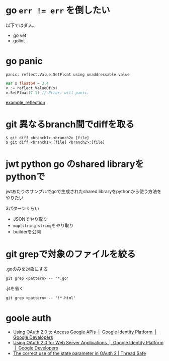 # go `err != err` を倒したい

以下ではダメ。

- go vet
- golint

# go panic

`panic: reflect.Value.SetFloat using unaddressable value`

```go
var x float64 = 3.4
v := reflect.ValueOf(x)
v.SetFloat(7.1) // Error: will panic.
```

[example_reflection](./example_reflection)

# git 異なるbranch間でdiffを取る

```
$ git diff <branch1> <branch2> [file]
$ git diff <branch1>:[file] <branch2>:[file]
```

# jwt python go のshared libraryをpythonで

jwtあたりのサンプルでgoで生成されたshared libraryをpythonから使う方法をやりたい

3パターンくらい

- JSONでやり取り
- `map[string]string`をやり取り
- builderを公開

# git grepで対象のファイルを絞る

.goのみを対象にする

```
git grep <pattern> -- '*.go'
```

.jsを省く

```
git grep <pattern> -- '!*.html'
```

# goole auth

- [Using OAuth 2.0 to Access Google APIs  |  Google Identity Platform  |  Google Developers](https://developers.google.com/identity/protocols/OAuth2)
- [Using OAuth 2.0 for Web Server Applications  |  Google Identity Platform  |  Google Developers](
https://developers.google.com/identity/protocols/OAuth2WebServer)
- [The correct use of the state parameter in OAuth 2 | Thread Safe](http://www.thread-safe.com/2014/05/the-correct-use-of-state-parameter-in.html)
